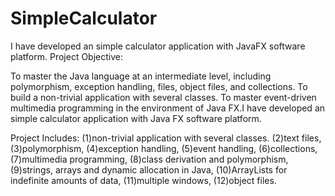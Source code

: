 # SimpleCalculator
I have developed an simple calculator application with JavaFX software platform.
Project Objective:

To master the Java language at an intermediate level, including polymorphism, exception handling, files, object files, and collections. To build a non-trivial application with several classes. To master event-driven multimedia programming in the environment of Java FX.I have developed an simple calculator application with Java FX software platform. 

Project Includes:
(1)non-trivial application with several classes. 
(2)text files, 
(3)polymorphism, 
(4)exception handling, 
(5)event handling,
(6)collections,
(7)multimedia programming,
(8)class derivation and polymorphism,
(9)strings, arrays and dynamic allocation in Java,
(10)ArrayLists for indefinite amounts of data,
(11)multiple windows,
(12)object files. 
